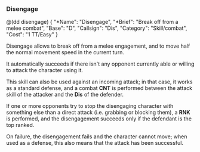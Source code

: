 ### Disengage 

@(dd disengage)
{ 
  "*Name": "Disengage",
  "*Brief": "Break off from a melee combat",
  "Base": "D",
  "Callsign": "Dis",
  "Category": "Skill/combat",
  "Cost": "1 TT/Easy"
}

Disengage allows to break off from a melee engagement, and to move half the normal movement 
speed in the current turn. 

It automatically succeeds if there isn't any opponent currently able or willing to attack
the character using it. 

This skill can also be used against an incoming attack; in that case, it works as a
standard defense, and a combat **CNT** is performed between the attack skill of the attacker
and the **Dis** of the defender. 

If one or more opponents try to stop the disengaging character with something else
than a direct attack (i.e. grabbing or blocking them), a **RNK** is performed, 
and the disengagement succeeds only if the defendant is the top ranked.

On failure, the disengagement fails and the character cannot move; when used as a defense,
this also means that the attack has been successful.
